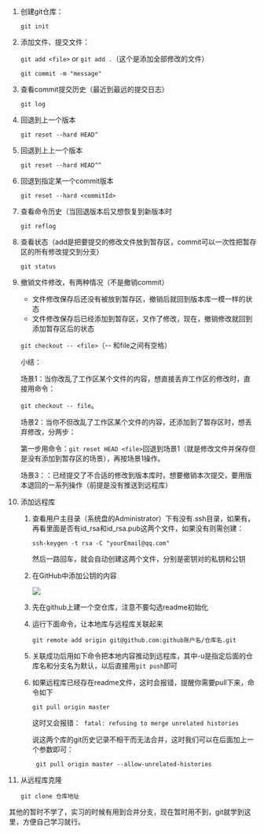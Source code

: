1. 创建git仓库：

   `git init`

2. 添加文件、提交文件：

   `git add <file>` or `git add .`（这个是添加全部修改的文件）

   `git commit -m "message"`

3. 查看commit提交历史（最近到最远的提交日志）

   `git log`

4. 回退到上一个版本

   `git reset --hard HEAD^`

5. 回退到上上一个版本

   `git reset --hard HEAD^^`

6. 回退到指定某一个commit版本

   `git reset --hard <commitId>`

7. 查看命令历史（当回退版本后又想恢复到新版本时

   `git reflog`

8. 查看状态（add是把要提交的修改文件放到暂存区，commit可以一次性把暂存区的所有修改提交到分支）

   `git status`

9. 撤销文件修改，有两种情况（不是撤销commit）

   + 文件修改保存后还没有被放到暂存区，撤销后就回到版本库一模一样的状态
   + 文件修改保存后已经添加到暂存区，又作了修改，现在，撤销修改就回到添加暂存区后的状态

   `git checkout -- <file>`（-- 和file之间有空格）

   小结：

   ​	场景1：当你改乱了工作区某个文件的内容，想直接丢弃工作区的修改时，直接用命令：

   `git checkout -- file`。

   ​	场景2：当你不但改乱了工作区某个文件的内容，还添加到了暂存区时，想丢弃修改，分两步：

   第一步用命令：`git reset HEAD <file>`回退到场景1（就是修改文件并保存但是没有添加到暂存区的场景），再按场景1操作。

   ​	场景3：：已经提交了不合适的修改到版本库时，想要撤销本次提交，要用版本退回的一系列操作（前提是没有推送到远程库）

10. 添加远程库

    1. 查看用户主目录（系统盘的Administrator）下有没有.ssh目录，如果有，再看里面是否有id_rsa和id_rsa.pub这两个文件，如果没有则需创建：

       `ssh-keygen -t rsa -C "yourEmail@qq.com"`

       然后一路回车，就会自动创建这两个文件，分别是密钥对的私钥和公钥

    2. 在GitHub中添加公钥的内容

       ![](http://note.youdao.com/yws/public/resource/4653994abae090b764e7fb65a039a7fe/xmlnote/9375B3E1383A489395F26E601FD6F16B/2230)

    3. 先在github上建一个空仓库，注意不要勾选readme初始化

    4. 运行下面命令，让本地库与远程库关联起来

       `git remote add origin git@github.com:github账户名/仓库名.git` 

    5. 关联成功后用如下命令把本地内容推动到远程库，其中-u是指定后面的仓库名和分支名为默认，以后直接用`git push`即可

    6. 如果远程库已经存在readme文件，这时会报错，提醒你需要pull下来，命令如下

       `git pull origin master`

       这时又会报错：` fatal: refusing to merge unrelated histories`

       说这两个库的git历史记录不相干而无法合并，这时我们可以在后面加上一个参数即可：

       `  git pull origin master --allow-unrelated-histories `

11. 从远程库克隆

    `git clone 仓库地址 `



其他的暂时不学了，实习的时候有用到合并分支，现在暂时用不到，git就学到这里，方便自己学习就行。